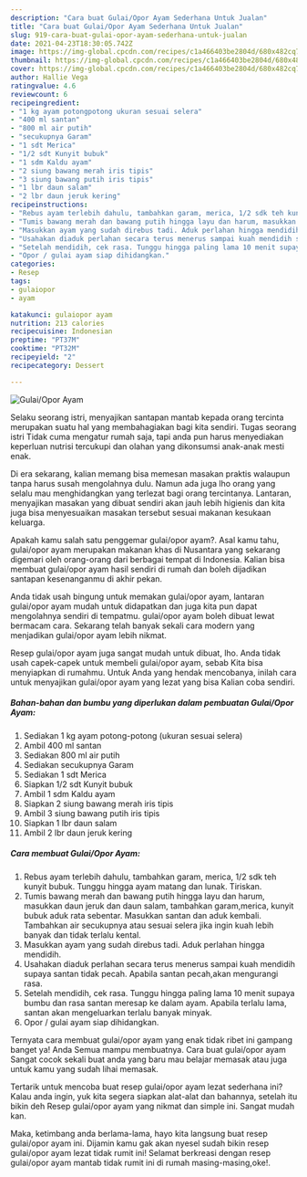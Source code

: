```yaml
---
description: "Cara buat Gulai/Opor Ayam Sederhana Untuk Jualan"
title: "Cara buat Gulai/Opor Ayam Sederhana Untuk Jualan"
slug: 919-cara-buat-gulai-opor-ayam-sederhana-untuk-jualan
date: 2021-04-23T18:30:05.742Z
image: https://img-global.cpcdn.com/recipes/c1a466403be2804d/680x482cq70/gulaiopor-ayam-foto-resep-utama.jpg
thumbnail: https://img-global.cpcdn.com/recipes/c1a466403be2804d/680x482cq70/gulaiopor-ayam-foto-resep-utama.jpg
cover: https://img-global.cpcdn.com/recipes/c1a466403be2804d/680x482cq70/gulaiopor-ayam-foto-resep-utama.jpg
author: Hallie Vega
ratingvalue: 4.6
reviewcount: 6
recipeingredient:
- "1 kg ayam potongpotong ukuran sesuai selera"
- "400 ml santan"
- "800 ml air putih"
- "secukupnya Garam"
- "1 sdt Merica"
- "1/2 sdt Kunyit bubuk"
- "1 sdm Kaldu ayam"
- "2 siung bawang merah iris tipis"
- "3 siung bawang putih iris tipis"
- "1 lbr daun salam"
- "2 lbr daun jeruk kering"
recipeinstructions:
- "Rebus ayam terlebih dahulu, tambahkan garam, merica, 1/2 sdk teh kunyit bubuk. Tunggu hingga ayam matang dan lunak. Tiriskan."
- "Tumis bawang merah dan bawang putih hingga layu dan harum, masukkan daun jeruk dan daun salam, tambahkan garam,merica, kunyit bubuk aduk rata sebentar. Masukkan santan dan aduk kembali. Tambahkan air secukupnya atau sesuai selera jika ingin kuah lebih banyak dan tidak terlalu kental."
- "Masukkan ayam yang sudah direbus tadi. Aduk perlahan hingga mendidih."
- "Usahakan diaduk perlahan secara terus menerus sampai kuah mendidih supaya santan tidak pecah. Apabila santan pecah,akan mengurangi rasa."
- "Setelah mendidih, cek rasa. Tunggu hingga paling lama 10 menit supaya bumbu dan rasa santan meresap ke dalam ayam. Apabila terlalu lama, santan akan mengeluarkan terlalu banyak minyak."
- "Opor / gulai ayam siap dihidangkan."
categories:
- Resep
tags:
- gulaiopor
- ayam

katakunci: gulaiopor ayam 
nutrition: 213 calories
recipecuisine: Indonesian
preptime: "PT37M"
cooktime: "PT32M"
recipeyield: "2"
recipecategory: Dessert

---
```



![Gulai/Opor Ayam](https://img-global.cpcdn.com/recipes/c1a466403be2804d/680x482cq70/gulaiopor-ayam-foto-resep-utama.jpg)

Selaku seorang istri, menyajikan santapan mantab kepada orang tercinta merupakan suatu hal yang membahagiakan bagi kita sendiri. Tugas seorang istri Tidak cuma mengatur rumah saja, tapi anda pun harus menyediakan keperluan nutrisi tercukupi dan olahan yang dikonsumsi anak-anak mesti enak.

Di era  sekarang, kalian memang bisa memesan masakan praktis walaupun tanpa harus susah mengolahnya dulu. Namun ada juga lho orang yang selalu mau menghidangkan yang terlezat bagi orang tercintanya. Lantaran, menyajikan masakan yang dibuat sendiri akan jauh lebih higienis dan kita juga bisa menyesuaikan masakan tersebut sesuai makanan kesukaan keluarga. 



Apakah kamu salah satu penggemar gulai/opor ayam?. Asal kamu tahu, gulai/opor ayam merupakan makanan khas di Nusantara yang sekarang digemari oleh orang-orang dari berbagai tempat di Indonesia. Kalian bisa membuat gulai/opor ayam hasil sendiri di rumah dan boleh dijadikan santapan kesenanganmu di akhir pekan.

Anda tidak usah bingung untuk memakan gulai/opor ayam, lantaran gulai/opor ayam mudah untuk didapatkan dan juga kita pun dapat mengolahnya sendiri di tempatmu. gulai/opor ayam boleh dibuat lewat bermacam cara. Sekarang telah banyak sekali cara modern yang menjadikan gulai/opor ayam lebih nikmat.

Resep gulai/opor ayam juga sangat mudah untuk dibuat, lho. Anda tidak usah capek-capek untuk membeli gulai/opor ayam, sebab Kita bisa menyiapkan di rumahmu. Untuk Anda yang hendak mencobanya, inilah cara untuk menyajikan gulai/opor ayam yang lezat yang bisa Kalian coba sendiri.

<!--inarticleads1-->

##### Bahan-bahan dan bumbu yang diperlukan dalam pembuatan Gulai/Opor Ayam:

1. Sediakan 1 kg ayam potong-potong (ukuran sesuai selera)
1. Ambil 400 ml santan
1. Sediakan 800 ml air putih
1. Sediakan secukupnya Garam
1. Sediakan 1 sdt Merica
1. Siapkan 1/2 sdt Kunyit bubuk
1. Ambil 1 sdm Kaldu ayam
1. Siapkan 2 siung bawang merah iris tipis
1. Ambil 3 siung bawang putih iris tipis
1. Siapkan 1 lbr daun salam
1. Ambil 2 lbr daun jeruk kering




<!--inarticleads2-->

##### Cara membuat Gulai/Opor Ayam:

1. Rebus ayam terlebih dahulu, tambahkan garam, merica, 1/2 sdk teh kunyit bubuk. Tunggu hingga ayam matang dan lunak. Tiriskan.
1. Tumis bawang merah dan bawang putih hingga layu dan harum, masukkan daun jeruk dan daun salam, tambahkan garam,merica, kunyit bubuk aduk rata sebentar. Masukkan santan dan aduk kembali. Tambahkan air secukupnya atau sesuai selera jika ingin kuah lebih banyak dan tidak terlalu kental.
1. Masukkan ayam yang sudah direbus tadi. Aduk perlahan hingga mendidih.
1. Usahakan diaduk perlahan secara terus menerus sampai kuah mendidih supaya santan tidak pecah. Apabila santan pecah,akan mengurangi rasa.
1. Setelah mendidih, cek rasa. Tunggu hingga paling lama 10 menit supaya bumbu dan rasa santan meresap ke dalam ayam. Apabila terlalu lama, santan akan mengeluarkan terlalu banyak minyak.
1. Opor / gulai ayam siap dihidangkan.




Ternyata cara membuat gulai/opor ayam yang enak tidak ribet ini gampang banget ya! Anda Semua mampu membuatnya. Cara buat gulai/opor ayam Sangat cocok sekali buat anda yang baru mau belajar memasak atau juga untuk kamu yang sudah lihai memasak.

Tertarik untuk mencoba buat resep gulai/opor ayam lezat sederhana ini? Kalau anda ingin, yuk kita segera siapkan alat-alat dan bahannya, setelah itu bikin deh Resep gulai/opor ayam yang nikmat dan simple ini. Sangat mudah kan. 

Maka, ketimbang anda berlama-lama, hayo kita langsung buat resep gulai/opor ayam ini. Dijamin kamu gak akan nyesel sudah bikin resep gulai/opor ayam lezat tidak rumit ini! Selamat berkreasi dengan resep gulai/opor ayam mantab tidak rumit ini di rumah masing-masing,oke!.

